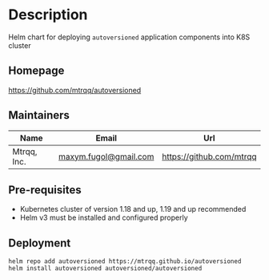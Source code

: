 # Description

Helm chart for deploying `autoversioned` application components into K8S cluster

## Homepage

<https://github.com/mtrqq/autoversioned>

## Maintainers

| Name | Email | Url |
| ---- | ------ | --- |
| Mtrqq, Inc. | <maxym.fugol@gmail.com> | <https://github.com/mtrqq> |

## Pre-requisites

- Kubernetes cluster of version 1.18 and up, 1.19 and up recommended
- Helm v3 must be installed and configured properly

## Deployment

```shell
helm repo add autoversioned https://mtrqq.github.io/autoversioned
helm install autoversioned autoversioned/autoversioned
```
